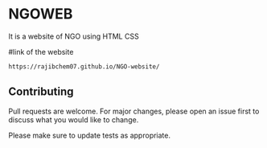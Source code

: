 # NGOWEB

It is a website of NGO using HTML CSS

#link of the website
```bash
https://rajibchem07.github.io/NGO-website/
```

## Contributing

Pull requests are welcome. For major changes, please open an issue first
to discuss what you would like to change.

Please make sure to update tests as appropriate.


